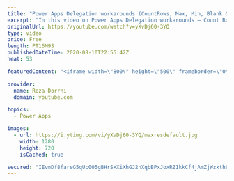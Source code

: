 ```yaml
---
title: "Power Apps Delegation workarounds (CountRows, Max, Min, Blank & Date)"
excerpt: "In this video on Power Apps Delegation workarounds – Count Rows, Max, Min, Blank & Date values, we will look at delegation workarounds related to SharePoint as a data source. We will cover scenarios around Date Columns, Count Rows in a data source, Max and Min values, Check for Column contains data or"
originalUrl: https://youtube.com/watch?v=yXvDj60-3YQ
type: video
price: Free
length: PT16M9S
publishedDateTime: 2020-08-10T22:55:42Z
heat: 53

featuredContent: "<iframe width=\"800\" height=\"500\" frameborder=\"0\" src=\"https://www.youtube.com/embed/yXvDj60-3YQ\" allow=\"accelerometer; autoplay; encrypted-media; gyroscope; picture-in-picture\" allowfullscreen></iframe>"

provider:
  name: Reza Dorrni
  domain: youtube.com

topics:
  - Power Apps

images:
  - url: https://i.ytimg.com/vi/yXvDj60-3YQ/maxresdefault.jpg
    width: 1280
    height: 720
    isCached: true

secured: "IEvmDf8farsG5qUc005gBHrS+XiXhGJ2hXqbBPxJoxRZ1kkCf4jAmZjWzxth88i2RXJ22W6p4tGmCzsw+aIBLapNhF5fuNbZBSUChW+hkjxyiDtZqJI9PZ3siFs9AakQouX9a0fNhPY4W2HBkQBQGdOKiYzVQyTLmOuVYADoSNZNnuaTwl6ovioHqaAS0I7BPcRnceZj1WMUOfvBAnyefXthPCj/ab73EHdu7VPLLml0jEZNwycdi+pkUfZ/spPHV6D3o8UqlrnLbjlUHhX0LIT1JBlWZgmrFSHxPClF7kaFIhj2dIsuExwn+rFilPAmPQex85RFESb3lJZ9+GOcfR2qaXJjC0261PbQNTQoj1hqLhraAVKCrd8oEiKm8iCqr8bI3fYrgkkvZG2W5X076Q==;MXwDtxQy4VR3JQva9tTRsQ=="
---
```


